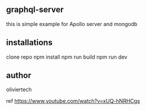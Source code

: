 
## graphql-server
this is simple example for Apollo server and mongodb

## installations
clone repo
npm install
npm run build 
npm run dev

## author 
oliviertech

ref https://www.youtube.com/watch?v=xUQ-hNRHCgs